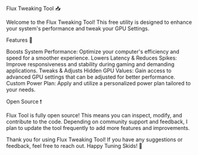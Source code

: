 Flux Tweaking Tool 📥

Welcome to the Flux Tweaking Tool! This free utility is designed to enhance your system's performance and tweak your GPU Settings.

Features 🐊

Boosts System Performance: Optimize your computer's efficiency and speed for a smoother experience.
Lowers Latency & Reduces Spikes: Improve responsiveness and stability during gaming and demanding applications.
Tweaks & Adjusts Hidden GPU Values: Gain access to advanced GPU settings that can be adjusted for better performance.
Custom Power Plan: Apply and utilize a personalized power plan tailored to your needs.


Open Source ❗

Flux Tool is fully open source! This means you can inspect, modify, and contribute to the code. Depending on community support and feedback, I plan to update the tool frequently to add more features and improvements.


Thank you for using Flux Tweaking Tool! If you have any suggestions or feedback, feel free to reach out. Happy Tuning Skids! 🤝
